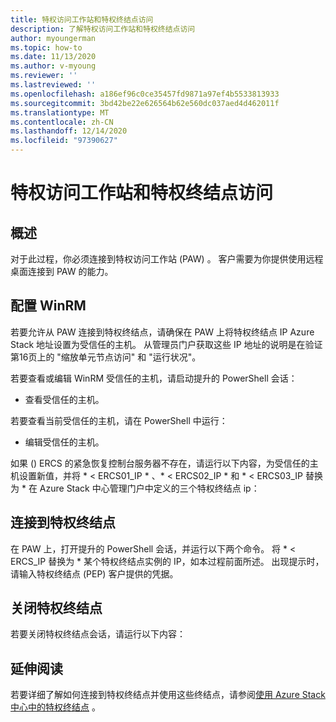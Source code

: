 ```yaml
---
title: 特权访问工作站和特权终结点访问
description: 了解特权访问工作站和特权终结点访问
author: myoungerman
ms.topic: how-to
ms.date: 11/13/2020
ms.author: v-myoung
ms.reviewer: ''
ms.lastreviewed: ''
ms.openlocfilehash: a186ef96c0ce35457fd9871a97ef4b5533813933
ms.sourcegitcommit: 3bd42be22e626564b62e560dc037aed4d462011f
ms.translationtype: MT
ms.contentlocale: zh-CN
ms.lasthandoff: 12/14/2020
ms.locfileid: "97390627"
---
```

# <a name="privileged-access-workstation-and-privileged-endpoint-access"></a>特权访问工作站和特权终结点访问

## <a name="overview"></a>概述

对于此过程，你必须连接到特权访问工作站 (PAW) 。 客户需要为你提供使用远程桌面连接到 PAW 的能力。

## <a name="configuring-the-winrm"></a>配置 WinRM

若要允许从 PAW 连接到特权终结点，请确保在 PAW 上将特权终结点 IP Azure Stack 地址设置为受信任的主机。 从管理员门户获取这些 IP 地址的说明是在验证第16页上的 "缩放单元节点访问" 和 "运行状况"。

若要查看或编辑 WinRM 受信任的主机，请启动提升的 PowerShell 会话：

-   查看受信任的主机。

若要查看当前受信任的主机，请在 PowerShell 中运行：

-   编辑受信任的主机。

如果 () ERCS 的紧急恢复控制台服务器不存在，请运行以下内容，为受信任的主机设置新值，并将 * \< ERCS01_IP \* 、* \< ERCS02_IP \* 和 * \< ERCS03_IP 替换为 \* 在 Azure Stack 中心管理门户中定义的三个特权终结点 ip：

## <a name="connect-to-the-privileged-endpoint"></a>连接到特权终结点

在 PAW 上，打开提升的 PowerShell 会话，并运行以下两个命令。 将 * \< ERCS_IP 替换为 \* 某个特权终结点实例的 IP，如本过程前面所述。 出现提示时，请输入特权终结点 (PEP) 客户提供的凭据。

## <a name="close-the-privileged-endpoint"></a>关闭特权终结点

若要关闭特权终结点会话，请运行以下内容：

## <a name="further-reading"></a>延伸阅读

若要详细了解如何连接到特权终结点并使用这些终结点，请参阅[使用 Azure Stack 中心中的特权终结点](https://docs.microsoft.com/azure-stack/operator/azure-stack-privileged-endpoint) 
 [](https://docs.microsoft.com/azure-stack/operator/azure-stack-privileged-endpoint)。
